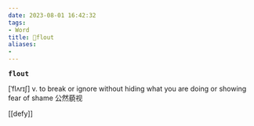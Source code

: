 ```yaml
---
date: 2023-08-01 16:42:32
tags: 
- Word
title: 📖flout
aliases: 
- 
---
```


<pre><strong>flout</strong></pre>

[ˈflʌrɪʃ]
v. to break or ignore without hiding what you are doing or showing fear of shame 公然藐视

[[defy]]